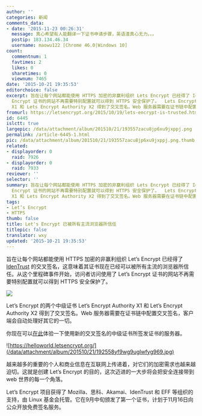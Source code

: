 ```yaml
---
author: ''
categories: 新闻
comments_data:
- date: '2015-11-23 00:26:31'
  message: 真心希望有人能翻译一下证书申请步骤，英语渣真心无力。。。
  postip: 183.134.46.34
  username: maowu122 [Chrome 46.0|Windows 10]
count:
  commentnum: 1
  favtimes: 2
  likes: 0
  sharetimes: 0
  viewnum: 7465
date: '2015-10-21 19:35:53'
editorchoice: false
excerpt: 旨在让每个网站都能使用 HTTPS 加密的非赢利组织 Lets Encrypt 已经得了 IdenTrust的交叉签名，这意味着其证书现在已经可以被所有主流的浏览器所信任。从这个里程碑事件开始，访问者访问使用了Lets
  Encrypt 证书的网站不再需要特别配置就可以得到 HTTPS 安全保护了。  Lets Encrypt 的两个中级证书 Lets Encrypt Authority
  X1 和 Lets Encrypt Authority X2 得到了交叉签名。Web 服务器需要在证书链中配置交叉签名，客户端会自动处理好其它的一切。 你现在可以在此体验一下使用新的交叉签名的中级证书所签发证书的服务器。  越来越多的重
fromurl: https://letsencrypt.org/2015/10/19/lets-encrypt-is-trusted.html
id: 6445
islctt: true
largepic: /data/attachment/album/201510/21/193557zacu8jp6xu9jxppj.png
permalink: /article-6445-1.html
pic: /data/attachment/album/201510/21/193557zacu8jp6xu9jxppj.png.thumb.jpg
related:
- displayorder: 0
  raid: 7926
- displayorder: 0
  raid: 7933
reviewer: ''
selector: ''
summary: 旨在让每个网站都能使用 HTTPS 加密的非赢利组织 Lets Encrypt 已经得了 IdenTrust的交叉签名，这意味着其证书现在已经可以被所有主流的浏览器所信任。从这个里程碑事件开始，访问者访问使用了Lets
  Encrypt 证书的网站不再需要特别配置就可以得到 HTTPS 安全保护了。  Lets Encrypt 的两个中级证书 Lets Encrypt Authority
  X1 和 Lets Encrypt Authority X2 得到了交叉签名。Web 服务器需要在证书链中配置交叉签名，客户端会自动处理好其它的一切。 你现在可以在此体验一下使用新的交叉签名的中级证书所签发证书的服务器。  越来越多的重
tags:
- Let’s Encrypt
- HTTPS
thumb: false
title: Let's Encrypt 已被所有主流浏览器所信任
titlepic: false
translator: wxy
updated: '2015-10-21 19:35:53'
---
```


旨在让每个网站都能使用 HTTPS 加密的非赢利组织 Let’s Encrypt 已经得了 [IdenTrust](https://identrustssl.com/) 的交叉签名，这意味着其证书现在已经可以被所有主流的浏览器所信任。从这个里程碑事件开始，访问者访问使用了 Let’s Encrypt 证书的网站不再需要特别配置就可以得到 HTTPS 安全保护了。 


![](/data/attachment/album/201510/21/193557zacu8jp6xu9jxppj.png)


Let’s Encrypt 的两个中级证书 Let’s Encrypt Authority X1 和 Let’s Encrypt Authority X2 得到了交叉签名。Web 服务器需要在证书链中配置交叉签名，客户端会自动处理好其它的一切。


你现在可以[在此](https://helloworld.letsencrypt.org/)体验一下使用新的交叉签名的中级证书所签发证书的服务器。


![https://helloworld.letsencrypt.org/](/data/attachment/album/201510/21/192558yf9wg9uglwfyg969.jpg)


越来越多的重要的个人和商业信息在互联网上传递着，对它们的加密需求也越来越迫切。这就是创建 Let’s Encrypt 的目的，这次迈进的一大步将会把安全连接带到 web 世界的每一个角落。


Let’s Encrypt 项目获得了 Mozilla、思科、Akamai、IdenTrust 和 EFF 等组织的支持，由 Linux 基金会托管。它在9月中旬颁发了第一个证书，计划于11月16日向公众开放免费签名服务。